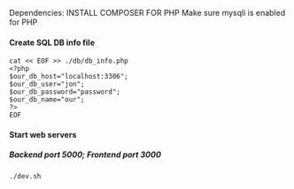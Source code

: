 Dependencies:
INSTALL COMPOSER FOR PHP
Make sure mysqli is enabled for PHP

#### Create SQL DB info file
```
cat << EOF >> ./db/db_info.php
<?php
$our_db_host="localhost:3306";
$our_db_user="jon";
$our_db_password="password";
$our_db_name="our";
?>
EOF
```

#### Start web servers 
##### Backend port 5000; Frontend port 3000 

```
./dev.sh

```
